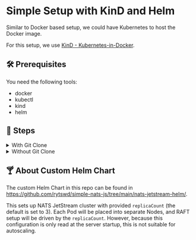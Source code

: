 # Simple Setup with KinD and Helm

Similar to Docker based setup, we could have Kubernetes to host the Docker image.

For this setup, we use [KinD - Kubernetes-in-Docker](https://kind.sigs.k8s.io/).

## 🛠 Prerequisites

You need the following tools:

- docker
- kubectl
- kind
- helm

## 🐾 Steps

<details>

<summary>With Git Clone</summary>

### 0. Clone this repository

```bash
$ pwd
/some/path/at

$ git clone https://github.com/rytswd/simple-nats-js

$ cd simple-nats-js
```

From here on, all the steps are assumed to be run from `/some/path/at/simple-nats-jso`.

<details>

<summary>Details</summary>

To be updated

</details>

---

### 1. Start local Kubernetes clusters with KinD

```bash
kind create cluster \
    --name jetstream-cluster-test \
    --config ./tools/kind-config/config-4-nodes.yaml
```

<details>

<summary>Details</summary>

This step creates a local Kubernetes cluster with 4 nodes - 1 node for Kubernetes control plane, and 3 as worker nodes. This node setup matches the following step of creating a NATS JetStream cluster, as it would be deploying 3 Pods with anti-pod-affinity setup to spread each Pod into separate nodes.

You can find the actual KinD configuration here:
https://github.com/rytswd/simple-nats-js/tree/main/docs/docker-based/README.md

</details>

---

### 2. Install NATS JetStream Cluster with Custom Helm Chart

```bash
helm install nats-js-cluster nats-jetstream-helm
```

<details>

<summary>Details</summary>

To be updated

</details>

---

### Cleanup

```bash
kind delete cluster --name jetstream-cluster-test
```

</details>

<details>

<summary>Without Git Clone</summary>

### 1. Start local Kubernetes clusters with KinD

```bash
kind create cluster \
    --name jetstream-cluster-test \
    --config https://raw.githubusercontent.com/rytswd/simple-nats-js/main/tools/kind-config/config-4-nodes.yaml
```

<details>

<summary>Details</summary>

This step creates a local Kubernetes cluster with 4 nodes - 1 node for Kubernetes control plane, and 3 as worker nodes. This node setup matches the following step of creating a NATS JetStream cluster, as it would be deploying 3 Pods with anti-pod-affinity setup to spread each Pod into separate nodes.

You can find the actual KinD configuration here:
https://github.com/rytswd/simple-nats-js/tree/main/docs/docker-based/README.md

</details>

---

### 2.1. Prepare for NATS JetStream Cluster Install

```bash
# Some simple commands to get Helm Chart into your local machine.
{
    # Copy the zipped repo to your local
    curl -sL -o tmp-simple-nats-js.zip https://github.com/rytswd/simple-nats-js/archive/main.zip
    # Unzip to retrieve the entire repo content
    unzip tmp-simple-nats-js.zip
    # Pull out Helm Chart
    cp -r simple-nats-js-main/nats-jetstream-helm .
    # Remove everything but the Helm Chart
    rm -rf simple-nats-js-main/ tmp-simple-nats-js.zip
}
```

<details>

<summary>Details</summary>

This repository contains Helm Chart for deploying NATS JetStream cluster. Because this is only for testing, the Chart is only available in this repository. The command used here is only to retrieve the Helm Chart from the repo, and remove all other files.

</details>

---

### 2.2 Install NATS JetStream Cluster with Custom Helm Chart

```bash
helm install nats-js-cluster nats-jetstream-helm/
```

<details>

<summary>Details</summary>

To be updated

</details>

---

### Cleanup

```bash
kind delete cluster --name jetstream-cluster-test
```

</details>

## 🍸 About Custom Helm Chart

The custom Helm Chart in this repo can be found in https://github.com/rytswd/simple-nats-js/tree/main/nats-jetstream-helm/.

This sets up NATS JetStream cluster with provided `replicaCount` (the default is set to 3). Each Pod will be placed into separate Nodes, and RAFT setup will be driven by the `replicaCount`. However, because this configuration is only read at the server startup, this is not suitable for autoscaling.
